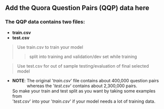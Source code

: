 ## Add the Quora Question Pairs (QQP) data here

### The QQP data contains two files:
* __train.csv__ 
* __test.csv__

>  Use train.csv to train your model 
>> split into training and validation/dev set while training

> Use test.csv for out of sample testing/evaluation of final selected model 

- __NOTE__: The original '_train.csv_' file contains about 400,000 question pairs <br>
              whereas the '_test.csv_' contains about 2,300,000 pairs. <br>
  So make your train and test split as you want by taking some examples from <br> '_test.csv_' into your '_train.csv_'
  if your model needs a lot of training data. 